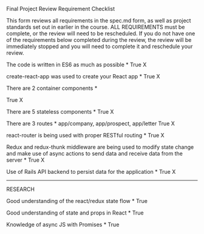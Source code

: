 Final Project Review Requirement Checklist

This form reviews all requirements in the spec.md form, as well as project standards set out in earlier in the course. ALL REQUIREMENTS must be complete, or the  review will need to be rescheduled. If you do not have one of the requirements below completed during the review, the review will be immediately stopped and you will need to complete it and reschedule your review.

The code is written in ES6 as much as possible *
True X

create-react-app was used to create your React app *
True X

There are 2 container components *


True X

There are 5 stateless components *
True X

There are 3 routes * app/company, app/prospect, app/letter
True X

react-router is being used with proper RESTful routing *
True X

Redux and redux-thunk middleware are being used to modify state change and make use of async actions to send data and receive data from the server *
True X

Use of Rails API backend to persist data for the application *
True X

--------

RESEARCH

Good understanding of the react/redux state flow *
True

Good understanding of state and props in React *
True

Knowledge of async JS with Promises *
True